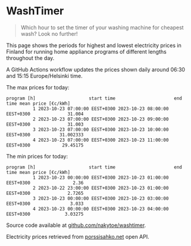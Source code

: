 
# WashTimer

> Which hour to set the timer of your washing machine for cheapest wash? Look no further!

This page shows the periods for highest and lowest electricity prices in Finland 
for running home appliance programs of different lengths throughout the day. 

A GitHub Actions workflow updates the prices shown daily around 06:30 and 15:15 Europe/Helsinki time.

The max prices for today:

	program [h]                    start time                      end time mean price [€c/kWh]
	          1 2023-10-23 07:00:00 EEST+0300 2023-10-23 08:00:00 EEST+0300              31.004
	          2 2023-10-23 07:00:00 EEST+0300 2023-10-23 09:00:00 EEST+0300              31.003
	          3 2023-10-23 07:00:00 EEST+0300 2023-10-23 10:00:00 EEST+0300           31.002333
	          4 2023-10-23 07:00:00 EEST+0300 2023-10-23 11:00:00 EEST+0300            29.45175

The min prices for today:

	program [h]                    start time                      end time mean price [€c/kWh]
	          1 2023-10-23 00:00:00 EEST+0300 2023-10-23 01:00:00 EEST+0300                2.36
	          2 2023-10-22 23:00:00 EEST+0300 2023-10-23 01:00:00 EEST+0300              2.7265
	          3 2023-10-23 00:00:00 EEST+0300 2023-10-23 03:00:00 EEST+0300               3.033
	          4 2023-10-23 00:00:00 EEST+0300 2023-10-23 04:00:00 EEST+0300             3.03275


Source code available at [github.com/nakytoe/washtimer](https://github.com/nakytoe/washtimer).

Electricity prices retrieved from [porssisahko.net](https://porssisahko.net/api) open API.
